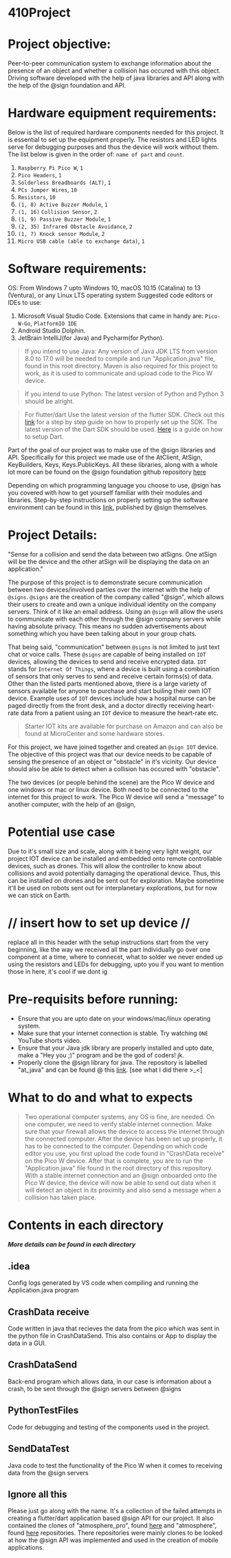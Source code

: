 # 410Project

# Project objective:
Peer-to-peer communication system to exchange information about
the presence of an object and whether a collision has occured
with this object. Driving software developed with the help of
java libraries and API along with the help of the @sign foundation and API.

# Hardware equipment requirements: 
Below is the list of required hardware components needed for this project.
It is essential to set up the equipment properly. The resistors and LED lights
serve for debugging purposes and thus the device will work without them.
The list below is given in the order of: `name of part` and `count`.

1.  `Raspberry Pi Pico W`, `1`
2.  `Pico Headers`, `1`
3.  `Solderless Breadboards (ALT)`, `1`      
4.  `PCs Jumper Wires`, `10`
5.  `Resistors`, `10`
6.  `(1, 8) Active Buzzer Module`, `1`
7.  `(1, 16)` `Collision Sensor`, `2`
8.  `(1, 9) Passive Buzzer Module`, `1`
9.  `(2, 35) Infrared Obstacle Avoidance`, `2`    
10. `(1, 7) Knock sensor Module`, `2`	
11. `Micro USB cable (able to exchange data)`, `1`

# Software requirements: 

OS: From Windows 7 upto Windows 10, macOS 10.15 (Catalina) to 13 (Ventura), or any Linux LTS operating system
Suggested code editors or IDEs to use:
1. Microsoft Visual Studio Code.
Extensions that came in handy are: `Pico-W-Go`, `PlatformIO IDE`
2. Android Studio Dolphin.
3. JetBrain IntelliJ(for Java) and Pycharm(for Python).

> If you intend to use Java:
Any version of Java JDK LTS from version 8.0 to 17.0 will be needed to compile and run "Application.java" file, found in this root directory.
Maven is also required for this project to work, as it is used to communicate and upload code to the Pico W device.

> If you intend to use Python:
The latest version of Python and Python 3 should be alright.

> For flutter/dart
Use the latest version of the flutter SDK. Check out this [link](https://docs.flutter.dev/get-started/install)
for a step by step guide on how to properly set up the SDK.
The latest version of the Dart SDK should be used. [Here](https://dart.dev/get-dart) is a guide on how to setup Dart.

Part of the goal of our project was to make use of the @sign libraries and API. Specifically for this project we made use of the 
AtClient, AtSign, KeyBuilders, Keys, Keys.PublicKeys.
All these libraries, along with a whole lot more can be found on the @sign foundation github repository [here](https://github.com/atsign-foundation/)

Depending on which programming language you choose to use, @sign has you covered with how to get yourself familiar with their modules and libraries.
Step-by-step instructions on properly setting up the software environment can be found in this [link](https://docs.atsign.com/), published by @sign themselves.

# Project Details:
"Sense for a collision and send the data between two atSigns.
One atSign will be the device and the other atSign will 
be displaying the data on an application."

The purpose of this project is to demonstrate secure communication between two devices/involved parties over the internet with the help of `@signs`.
`@signs` are the creation of the company called "@sign", which allows their users to create and own a unique individual identity on the company servers.
Think of it like an email address. Using an `@sign` will allow the users to communicate with each other through 
the @sign company servers while having absolute privacy. This means no sudden advertisements about something which you have been talking about in your group chats.

That being said, "communication" between `@signs` is not limited to just text chat or voice calls. These `@signs` are capable of being installed on `IOT` devices, allowing the devices to send and receive encrypted data. `IOT` stands for `Internet Of Things`, where a device is built using
a combination of sensors that only serves to send and receive certain forms(s) of data. Other than the listed parts mentioned above,
there is a large variety of sensors available for anyone to purchase and start builing their own IOT device. Example uses of `IOT` devices include how a hospital nurse can be paged directly from the front desk, and a doctor directly receiving heart-rate data from a patient using an `IOT` device to measure the heart-rate etc. 

> Starter IOT kits are available for purchase on Amazon and can also be found at MicroCenter and some hardware stores. 

For this project, we have joined together and created an `@sign IOT` device. The objective of this project was that our device needs to be 
capable of sensing the presence of an object or "obstacle" in it's vicinity. Our device should also be able to detect when a collision has
occured with "obstacle".

The two devices (or people behind the scene) are the Pico W device and one windows or mac or linux device.
Both need to be connected to the internet for this project to work.
The Pico W device will send a "message" to another computer, with the help of an @sign,

# Potential use case

Due to it's small size and scale, along with it being very light weight, our project IOT device can be installed and embedded onto 
remote controllable devices, such as drones. This will allow the controller to know about collisions and avoid potentially damaging the 
operational device. Thus, this can be installed on drones and be sent out for exploration. Maybe sometime it'll be used on robots sent out
for interplanetary explorations, but for now we can stick on Earth.

# // insert how to set up device //
replace all in this header with the setup instructions
start from the very beginning, like the way we received
all the part individually
go over one component at a time, where to connecet, what to solder
we never ended up using the resistors and LEDs for debugging, upto
you if you want to mention those in here, it's cool if we dont ig

# Pre-requisits before running:
* Ensure that you are upto date on your windows/mac/linux operating system.
* Make sure that your internet connection is stable. Try watching `ONE` YouTube shorts video.
* Ensure that your Java jdk library are properly installed and upto date,
make a "Hey you ;)" program and be the god of coders! jk.
* Properly clone the @sign library for java. The repository is labelled "at_java"
and can be found @ this [link](https://github.com/atsign-foundation/at_java). [see what I did there >_<]

# What to do and what to expects
> Two operational computer systems, any OS is fine, are needed.
> On one computer, we need to verify stable internet connection.
> Make sure that your firewall allows the device to access the internet
through the connected computer.
> After the device has been set up properly, it has to be connected to the computer.
> Depending on which code editor you use, you first upload the code found in "CrashData receive" on the Pico W device.
> After that is complete, you are to run the "Application.java" file found in the root directory of this repository.
> With a stable internet connection and an @sign onboarded onto the Pico W device, the device will now be able to send out data
when it will detect an object in its proximity and also send a message when a collision has taken place. 

# Contents in each directory
##### More details can be found in each directory

## .idea
Config logs generated by VS code when compiling and running the Application.java program

## CrashData receive
Code written in java that recieves the data from the pico which was sent in the python file in CrashDataSend. This also contains or App to display the data in a GUI.

## CrashDataSend
Back-end program which allows data, in our case is information about a crash, to be sent through the @sign servers between @signs

## PythonTestFiles
Code for debugging and testing of the components used in the project. 

## SendDataTest
Java code to test the functionality of the Pico W when it comes to receiving data from the @sign servers

## Ignore all this
Please just go along with the name. It's a collection of the failed attempts in creating a flutter/dart application based @sign API
for our project. It also contained the clones of "atmosphere_pro", found [here](https://github.com/atsign-foundation/atmosphere_pro)
and "atmosphere", found [here](https://github.com/atsign-foundation/atmosphere) repositories. There repositories were mainly clones
to be looked at how the @sign API was implemented and used in the creation of mobile applications. 

